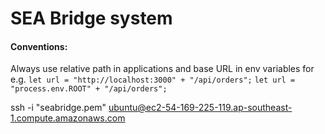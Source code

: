 # SEA Bridge system

#### Conventions:
Always use relative path in applications and base URL in env variables
for e.g.
`let url = "http://localhost:3000" + "/api/orders";`
`let url = "process.env.ROOT" + "/api/orders";`


ssh -i "seabridge.pem" ubuntu@ec2-54-169-225-119.ap-southeast-1.compute.amazonaws.com